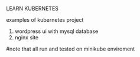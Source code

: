 LEARN KUBERNETES

examples of kubernetes project
1. wordpress ui with mysql database
2. nginx site

#note that all run and tested on minikube enviroment
